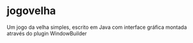 jogovelha
=========

Um jogo da velha simples, escrito em Java com interface gráfica montada através do plugin WindowBuilder
